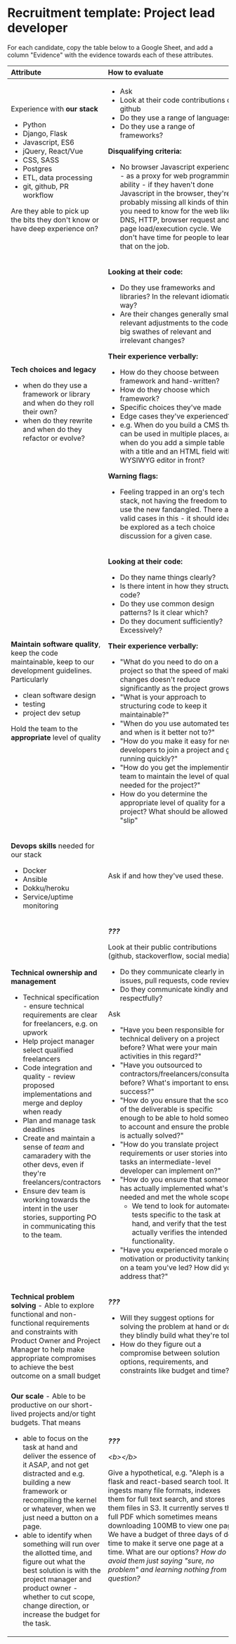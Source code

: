 # Recruitment template: Project lead developer

For each candidate, copy the table below to a Google Sheet, and add a column "Evidence" with the evidence towards each of these attributes.

<table>
  <thead>
    <tr>
      <th style="text-align:left">Attribute</th>
      <th style="text-align:left">How to evaluate</th>
    </tr>
  </thead>
  <tbody>
    <tr>
      <td style="text-align:left">
        <p>Experience with <b>our stack</b>
        </p>
        <ul>
          <li>Python</li>
          <li>Django, Flask</li>
          <li>Javascript, ES6</li>
          <li>jQuery, React/Vue</li>
          <li>CSS, SASS</li>
          <li>Postgres</li>
          <li>ETL, data processing</li>
          <li>git, github, PR workflow</li>
        </ul>
        <p>Are they able to pick up the bits they don&apos;t know or have deep experience
          on?</p>
      </td>
      <td style="text-align:left">
        <ul>
          <li>Ask</li>
          <li>Look at their code contributions on github</li>
          <li>Do they use a range of languages?</li>
          <li>Do they use a range of frameworks?</li>
        </ul>
        <p><b>Disqualifying criteria:</b>
        </p>
        <ul>
          <li>No browser Javascript experience - as a proxy for web programming ability
            - if they haven&apos;t done Javascript in the browser, they&apos;re probably
            missing all kinds of things you need to know for the web like DNS, HTTP,
            browser request and page load/execution cycle. We don&apos;t have time
            for people to learn that on the job.</li>
        </ul>
      </td>
    </tr>
    <tr>
      <td style="text-align:left">
        <p><b>Tech choices and legacy</b>
        </p>
        <ul>
          <li>when do they use a framework or library and when do they roll their own?</li>
          <li>when do they rewrite and when do they refactor or evolve?</li>
        </ul>
      </td>
      <td style="text-align:left">
        <p><b>Looking at their code:</b>
        </p>
        <ul>
          <li>Do they use frameworks and libraries? In the relevant idiomatic way?</li>
          <li>Are their changes generally small, relevant adjustments to the code, or
            big swathes of relevant and irrelevant changes?</li>
        </ul>
        <p><b>Their experience verbally:</b>
        </p>
        <ul>
          <li>How do they choose between framework and hand-written?</li>
          <li>How do they choose which framework?</li>
          <li>Specific choices they&apos;ve made</li>
          <li>Edge cases they&apos;ve experienced?</li>
          <li>e.g. When do you build a CMS that can be used in multiple places, and
            when do you add a simple table with a title and an HTML field with a WYSIWYG
            editor in front?</li>
        </ul>
        <p><b>Warning flags:</b>
        </p>
        <ul>
          <li>Feeling trapped in an org&apos;s tech stack, not having the freedom to
            use the new fandangled. There are valid cases in this - it should ideally
            be explored as a tech choice discussion for a given case.</li>
        </ul>
      </td>
    </tr>
    <tr>
      <td style="text-align:left">
        <p><b>Maintain software quality</b>, keep the code maintainable, keep to
          our development guidelines. Particularly</p>
        <ul>
          <li>clean software design</li>
          <li>testing</li>
          <li>project dev setup</li>
        </ul>
        <p>Hold the team to the <b>appropriate</b> level of quality</p>
      </td>
      <td style="text-align:left">
        <p><b>Looking at their code:</b>
        </p>
        <ul>
          <li>Do they name things clearly?</li>
          <li>Is there intent in how they structure code?</li>
          <li>Do they use common design patterns? Is it clear which?</li>
          <li>Do they document sufficiently? Excessively?</li>
        </ul>
        <p><b>Their experience verbally:</b>
        </p>
        <ul>
          <li>&quot;What do you need to do on a project so that the speed of making
            changes doesn&apos;t reduce significantly as the project grows?&quot;</li>
          <li>&quot;What is your approach to structuring code to keep it maintainable?&quot;</li>
          <li>&quot;When do you use automated tests and when is it better not to?&quot;</li>
          <li>&quot;How do you make it easy for new developers to join a project and
            get running quickly?&quot;</li>
          <li>&quot;How do you get the implementing team to maintain the level of quality
            needed for the project?&quot;</li>
          <li>How do you determine the appropriate level of quality for a project? What
            should be allowed to &quot;slip&quot;</li>
        </ul>
      </td>
    </tr>
    <tr>
      <td style="text-align:left">
        <p><b>Devops skills</b> needed for our stack</p>
        <ul>
          <li>Docker</li>
          <li>Ansible</li>
          <li>Dokku/heroku</li>
          <li>Service/uptime monitoring</li>
        </ul>
      </td>
      <td style="text-align:left">Ask if and how they&apos;ve used these.</td>
    </tr>
    <tr>
      <td style="text-align:left">
        <p><b>Technical ownership and management</b>
        </p>
        <ul>
          <li>Technical specification - ensure technical requirements are clear for
            freelancers, e.g. on upwork</li>
          <li>Help project manager select qualified freelancers</li>
          <li>Code integration and quality - review proposed implementations and merge
            and deploy when ready</li>
          <li>Plan and manage task deadlines</li>
          <li>Create and maintain a sense of <em>team</em> and camaradery with the other
            devs, even if they&apos;re freelancers/contractors</li>
          <li>Ensure dev team is working towards the intent in the user stories, supporting
            PO in communicating this to the team.</li>
        </ul>
      </td>
      <td style="text-align:left">
        <p><em><b>???<br /></b></em>
        </p>
        <p>Look at their public contributions (github, stackoverflow, social media)</p>
        <ul>
          <li>Do they communicate clearly in issues, pull requests, code reviews?</li>
          <li>Do they communicate kindly and respectfully?</li>
        </ul>
        <p>Ask</p>
        <ul>
          <li>&quot;Have you been responsible for technical delivery on a project before?
            What were your main activities in this regard?&quot;</li>
          <li>&quot;Have you outsourced to contractors/freelancers/consultants before?
            What&apos;s important to ensure success?&quot;</li>
          <li>&quot;How do you ensure that the scope of the deliverable is specific
            enough to be able to hold someone to account and ensure the problem is
            actually solved?&quot;</li>
          <li>&quot;How do you translate project requirements or user stories into tasks
            an intermediate-level developer can implement on?&quot;</li>
          <li>&quot;How do you ensure that someone has actually implemented what&apos;s
            needed and met the whole scope?&quot;
            <ul>
              <li>We tend to look for automated tests specific to the task at hand, and
                verify that the test actually verifies the intended functionality.</li>
            </ul>
          </li>
          <li>&quot;Have you experienced morale or motivation or productivity tanking
            on a team you&apos;ve led? How did yo address that?&quot;</li>
        </ul>
      </td>
    </tr>
    <tr>
      <td style="text-align:left"><b>Technical problem solving</b> - Able to explore functional and non-functional
        requirements and constraints with Product Owner and Project Manager to
        help make appropriate compromises to achieve the best outcome on a small
        budget</td>
      <td style="text-align:left">
        <p><em><b>???</b></em>
        </p>
        <ul>
          <li>Will they suggest options for solving the problem at hand or do they blindly
            build what they&apos;re told?</li>
          <li>How do they figure out a compromise between solution options, requirements,
            and constraints like budget and time?</li>
        </ul>
      </td>
    </tr>
    <tr>
      <td style="text-align:left">
        <p><b>Our scale</b> - Able to be productive on our short-lived projects and/or
          tight budgets. That means</p>
        <ul>
          <li>able to focus on the task at hand and deliver the essence of it ASAP,
            and not get distracted and e.g. building a new framework or recompiling
            the kernel or whatever, when we just need a button on a page.</li>
          <li>able to identify when something will run over the allotted time, and figure
            out what the best solution is with the project manager and product owner
            - whether to cut scope, change direction, or increase the budget for the
            task.</li>
        </ul>
      </td>
      <td style="text-align:left">
        <p><em><b>???</b></em>
        </p>
        <p><em>&lt;b&gt;&lt;/b&gt;</em>
        </p>
        <p>Give a hypothetical, e.g. &quot;Aleph is a flask and react-based search
          tool. It ingests many file formats, indexes them for full text search,
          and stores them files in S3. It currently serves the full PDF which sometimes
          means downloading 100MB to view one page. We have a budget of three days
          of dev time to make it serve one page at a time. What are our options? <em>How do we avoid them just saying &quot;sure, no problem&quot; and learning nothing from the question?</em>
        </p>
      </td>
    </tr>
  </tbody>
</table>

